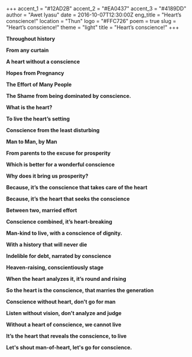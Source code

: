 +++
accent_1 = "#12AD2B"
accent_2 = "#EA0437"
accent_3 = "#4189DD"
author = "Awet Iyasu"
date = 2016-10-07T12:30:00Z
eng_title = "Heart’s conscience!"
location = "Thun"
logo = "#FFC726"
poem = true
slug = "Heart’s conscience!"
theme = "light"
title = "Heart’s conscience!"
+++

**Throughout history**

**From any curtain**

**A heart without a conscience**

**Hopes from Pregnancy**

**The Effort of Many People**

**The Shame from being dominated by conscience.**

**What is the heart?**

**To live the heart’s setting**

**Conscience from the least disturbing**

**Man to Man, by Man**

**From parents to the excuse for prosperity**

**Which is better for a wonderful conscience**

**Why does it bring us prosperity?**

**Because, it’s the conscience that takes care of the heart**

**Because, it’s the heart that seeks the conscience**

**Between two, married effort**

**Conscience combined, it’s heart-breaking**

**Man-kind to live, with a conscience of dignity.**

**With a history that will never die**

**Indelible for debt, narrated by conscience**

**Heaven-raising, conscientiously stage**

**When the heart analyzes it, it’s round and rising**

**So the heart is the conscience, that marries the generation**

**Conscience without heart, don't go for man**

**Listen without vision, don't analyze and judge**

**Without a heart of conscience, we cannot live**

**It’s the heart that reveals the conscience, to live**

**Let's shout man-of-heart, let's go for conscience.**
